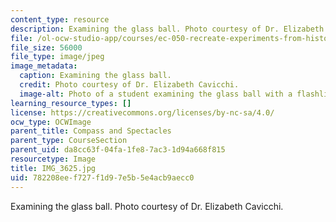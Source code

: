 ```yaml
---
content_type: resource
description: Examining the glass ball. Photo courtesy of Dr. Elizabeth Cavicchi.
file: /ol-ocw-studio-app/courses/ec-050-recreate-experiments-from-history-inform-the-future-from-the-past-galileo-january-iap-2010/782208eef727f1d97e5b5e4acb9aecc0_IMG_3625.jpg
file_size: 56000
file_type: image/jpeg
image_metadata:
  caption: Examining the glass ball.
  credit: Photo courtesy of Dr. Elizabeth Cavicchi.
  image-alt: Photo of a student examining the glass ball with a flashlight and lens.
learning_resource_types: []
license: https://creativecommons.org/licenses/by-nc-sa/4.0/
ocw_type: OCWImage
parent_title: Compass and Spectacles
parent_type: CourseSection
parent_uid: da8cc63f-04fa-1fe8-7ac3-1d94a668f815
resourcetype: Image
title: IMG_3625.jpg
uid: 782208ee-f727-f1d9-7e5b-5e4acb9aecc0
---
```

Examining the glass ball. Photo courtesy of Dr. Elizabeth Cavicchi.